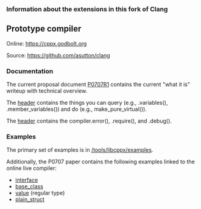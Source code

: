 
### Information about the extensions in this fork of Clang

## Prototype compiler

Online: https://cppx.godbolt.org 

Source: https://github.com/asutton/clang 

### Documentation

The current proposal document [P0707R1](https://herbsutter.files.wordpress.com/2017/07/p0707r1.pdf) contains the current "what it is" writeup with technical overview.

The [<meta> header](https://github.com/asutton/clang/blob/master/tools/libcppx/include/cppx/meta) contains the things you can query (e.g., .variables(), .member_variables()) and do (e.g., make_pure_virtual()).

The [<compiler> header](https://github.com/asutton/clang/blob/master/tools/libcppx/include/cppx/compiler) contains the compiler.error(), .require(), and .debug().


### Examples

The primary set of examples is in [/tools/libcppx/examples](https://github.com/asutton/clang/tree/master/tools/libcppx/examples).

Additionally, the P0707 paper contains the following examples linked to the online live compiler:

  - [interface](https://godbolt.org/g/Uzw5iJ)
  - [base_class](https://godbolt.org/g/sXmhkN)
  - [value](https://godbolt.org/g/59LSSZ) (regular type)
  - [plain_struct](https://godbolt.org/g/2uMpF5)

